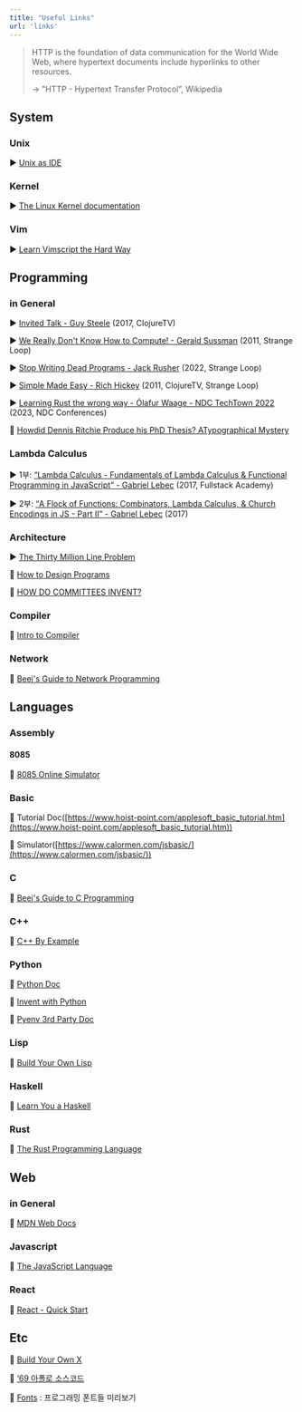 ```yaml
---
title: "Useful Links"
url: 'links'
---
```


> HTTP is the foundation of data communication for the World Wide Web, where hypertext documents include hyperlinks to other resources.
>
> → "HTTP - Hypertext Transfer Protocol”, Wikipedia

## System

### Unix

▶️ [Unix as IDE](https://blog.sanctum.geek.nz/series/unix-as-ide/)

### Kernel

▶️ [The Linux Kernel documentation](https://docs.kernel.org/index.html)

### Vim

▶️ [Learn Vimscript the Hard Way](https://learnvimscriptthehardway.stevelosh.com)

## Programming

### in General

▶️ [Invited Talk - Guy Steele](https://youtu.be/dCuZkaaou0Q) (2017, ClojureTV)

▶️ [We Really Don't Know How to Compute! - Gerald Sussman](https://youtu.be/HB5TrK7A4pI) (2011, Strange Loop)

▶️ [Stop Writing Dead Programs - Jack Rusher](https://youtu.be/8Ab3ArE8W3s) (2022, Strange Loop)

▶️ [Simple Made Easy - Rich Hickey](https://youtu.be/LKtk3HCgTa8) (2011, ClojureTV, Strange Loop)

▶️ [Learning Rust the wrong way - Ólafur Waage - NDC TechTown 2022](https://youtu.be/DL9LANLg5EA) (2023, NDC Conferences)

📃 [Howdid Dennis Ritchie Produce his PhD Thesis? ATypographical Mystery](https://www.cs.princeton.edu/~bwk/dmr/doceng22.pdf)

### Lambda Calculus

▶️ 1부: [“Lambda Calculus - Fundamentals of Lambda Calculus & Functional Programming in JavaScript” - Gabriel Lebec](https://youtu.be/3VQ382QG-y4) (2017, Fullstack Academy)

▶️ 2부: [“A Flock of Functions: Combinators, Lambda Calculus, & Church Encodings in JS - Part II” - Gabriel Lebec](https://youtu.be/pAnLQ9jwN-E) (2017)

### Architecture

▶️ [The Thirty Million Line Problem](https://youtu.be/kZRE7HIO3vk)

📃 [How to Design Programs](https://htdp.org/)

📃 [HOW DO COMMITTEES INVENT?](https://www.melconway.com/Home/pdf/committees.pdf)

### Compiler

📃 [Intro to Compiler](https://mukulrathi.com/create-your-own-programming-language/intro-to-compiler/)

### Network

📃 [Beej's Guide to Network Programming](https://beej.us/guide/bgnet/html/split/)

## Languages

### Assembly

#### 8085

💾 [8085 Online Simulator](https://www.sim8085.com)

### Basic

📃 Tutorial Doc([https://www.hoist-point.com/applesoft_basic_tutorial.htm](https://www.hoist-point.com/applesoft_basic_tutorial.htm))

💾 Simulator([https://www.calormen.com/jsbasic/](https://www.calormen.com/jsbasic/))

### C

📃 [Beej's Guide to C Programming](https://beej.us/guide/bgc/html/split/index.html)

### C++

📃 [C++ By Example](https://cppbyexample.com/)

### Python

📃 [Python Doc](https://docs.python.org/)

📃 [Invent with Python](https://inventwithpython.com/)

📃 [Pyenv 3rd Party Doc](https://realpython.com/intro-to-pyenv/)

### Lisp

📃 [Build Your Own Lisp](https://buildyourownlisp.com/contents)

### Haskell

📃 [Learn You a Haskell](http://learnyouahaskell.com/chapters)

### Rust

📃 [The Rust Programming Language](https://doc.rust-lang.org/book/)

## Web

### in General

📃 [MDN Web Docs](https://developer.mozilla.org/en-US/)

### Javascript

📃 [The JavaScript Language](https://https://javascript.info/js)

### React

📃 [React - Quick Start](https://react.dev/learn)

## Etc

🔗 [Build Your Own X](https://github.com/codecrafters-io/build-your-own-x#build-your-own-git)

🔗 [‘69 아폴로 소스코드](https://github.com/chrislgarry/Apollo-11)

🔗 [Fonts](https://www.programmingfonts.org/) : 프로그래밍 폰트들 미리보기
